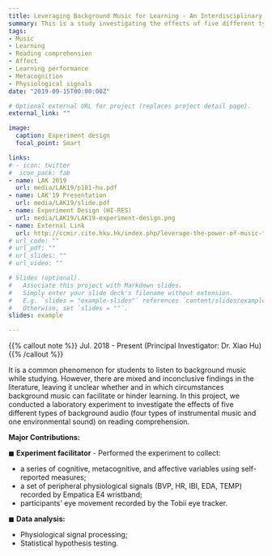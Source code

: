 ```yaml
---
title: Leveraging Background Music for Learning - An Interdisciplinary Approach
summary: This is a study investigating the effects of five different types of background audio (four types of instrumental music and one environmental sound) on reading comprehension. 
tags:
- Music
- Learning
- Reading comprehension
- Affect
- Learning performance
- Metacognition
- Physiological signals
date: "2019-09-15T00:00:00Z"

# Optional external URL for project (replaces project detail page).
external_link: ""

image:
  caption: Experiment design
  focal_point: Smart

links:
# - icon: twitter
#  icon_pack: fab
- name: LAK 2019
  url: media/LAK19/p101-hu.pdf
- name: LAK'19 Presentation
  url: media/LAK19/slide.pdf
- name: Experiment Design (HI-RES)
  url: media/LAK19/LAK19-experiment-design.png
- name: External Link
  url: http://ccmir.cite.hku.hk/index.php/leverage-the-power-of-music-for-learning/
# url_code: ""
# url_pdf: ""
# url_slides: ""
# url_video: ""

# Slides (optional).
#   Associate this project with Markdown slides.
#   Simply enter your slide deck's filename without extension.
#   E.g. `slides = "example-slides"` references `content/slides/example-slides.md`.
#   Otherwise, set `slides = ""`.
slides: example

---
```


{{% callout note %}}
Jul. 2018 - Present (Principal Investigator: Dr. Xiao Hu)
{{% /callout %}}

It is a common phenomenon for students to listen to background music while studying. However, there are mixed and inconclusive findings in the literature, leaving it unclear whether and in which circumstances background music can facilitate or hinder learning. In this project, we conducted a laboratory experiment to investigate the effects of five different types of background audio (four types of instrumental music and one environmental sound) on reading comprehension. 


**Major Contributions:**

◼︎ **Experiment facilitator** - Performed the experiment to collect:

- a series of cognitive, metacognitive, and affective variables using self-reported measures;
- a set of peripheral physiological signals (BVP, HR, IBI, EDA, TEMP) recorded by Empatica E4 wristband;
- participants' eye movement recorded by the Tobii eye tracker.

◼︎ **Data analysis:**

- Physiological signal processing;
- Statistical hypothesis testing.


